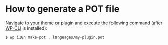 # How to generate a POT file

Navigate to your theme or plugin and execute the following command (after [WP-CLI](https://make.wordpress.org/cli/handbook/guides/installing/) is installed):

```$ wp i18n make-pot . languages/my-plugin.pot```